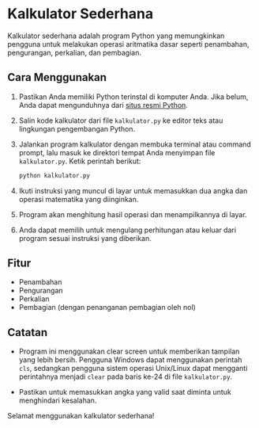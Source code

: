 # Kalkulator Sederhana

Kalkulator sederhana adalah program Python yang memungkinkan pengguna untuk melakukan operasi aritmatika dasar seperti penambahan, pengurangan, perkalian, dan pembagian.

## Cara Menggunakan

1. Pastikan Anda memiliki Python terinstal di komputer Anda. Jika belum, Anda dapat mengunduhnya dari [situs resmi Python](https://www.python.org/).

2. Salin kode kalkulator dari file `kalkulator.py` ke editor teks atau lingkungan pengembangan Python.

3. Jalankan program kalkulator dengan membuka terminal atau command prompt, lalu masuk ke direktori tempat Anda menyimpan file `kalkulator.py`. Ketik perintah berikut:

    ```bash
    python kalkulator.py
    ```

4. Ikuti instruksi yang muncul di layar untuk memasukkan dua angka dan operasi matematika yang diinginkan.

5. Program akan menghitung hasil operasi dan menampilkannya di layar.

6. Anda dapat memilih untuk mengulang perhitungan atau keluar dari program sesuai instruksi yang diberikan.

## Fitur

- Penambahan
- Pengurangan
- Perkalian
- Pembagian (dengan penanganan pembagian oleh nol)

## Catatan

- Program ini menggunakan clear screen untuk memberikan tampilan yang lebih bersih. Pengguna Windows dapat menggunakan perintah `cls`, sedangkan pengguna sistem operasi Unix/Linux dapat mengganti perintahnya menjadi `clear` pada baris ke-24 di file `kalkulator.py`.

- Pastikan untuk memasukkan angka yang valid saat diminta untuk menghindari kesalahan.

Selamat menggunakan kalkulator sederhana!
